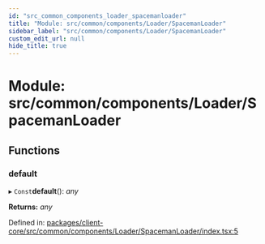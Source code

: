 ```yaml
---
id: "src_common_components_loader_spacemanloader"
title: "Module: src/common/components/Loader/SpacemanLoader"
sidebar_label: "src/common/components/Loader/SpacemanLoader"
custom_edit_url: null
hide_title: true
---
```


# Module: src/common/components/Loader/SpacemanLoader

## Functions

### default

▸ `Const`**default**(): *any*

**Returns:** *any*

Defined in: [packages/client-core/src/common/components/Loader/SpacemanLoader/index.tsx:5](https://github.com/xr3ngine/xr3ngine/blob/a16a45d7e/packages/client-core/src/common/components/Loader/SpacemanLoader/index.tsx#L5)

